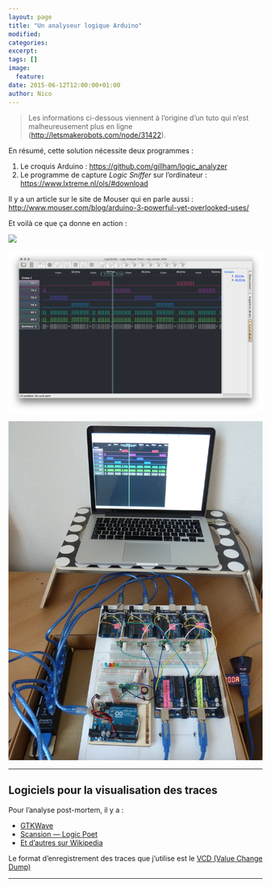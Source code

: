 ```yaml
---
layout: page
title: "Un analyseur logique Arduino"
modified:
categories:
excerpt:
tags: []
image:
  feature:
date: 2015-06-12T12:00:00+01:00
author: Nico
---
```



> Les informations ci-dessous viennent à l’origine d’un tuto qui n’est malheureusement plus en ligne (<http://letsmakerobots.com/node/31422>).

En résumé, cette solution nécessite deux programmes :

1. Le croquis Arduino : <https://github.com/gillham/logic_analyzer>
2. Le programme de capture *Logic Sniffer* sur l’ordinateur : <https://www.lxtreme.nl/ols/#download>



Il y a un article sur le site de Mouser qui en parle aussi : <http://www.mouser.com/blog/arduino-3-powerful-yet-overlooked-uses/>

Et voilà ce que ça donne en action :



![](https://www.lxtreme.nl/ols/img/logo.png)

![](/files/2015-06-12-logic_sniffer/2015-04-22_analyseur_logique.png)

![](/files/2015-06-12-logic_sniffer/2015-04-22_RF433_proto_1.jpg)



---

## Logiciels pour la visualisation des traces

Pour l’analyse post-mortem, il y a :

- [GTKWave](http://gtkwave.sourceforge.net/)
- [Scansion — Logic Poet](http://www.logicpoet.com/scansion/)
- [Et d’autres sur Wikipedia](https://en.wikipedia.org/wiki/Waveform_viewer)

Le format d’enregistrement des traces que j’utilise est le [VCD (Value Change Dump)](https://en.wikipedia.org/wiki/Value_change_dump)

---



